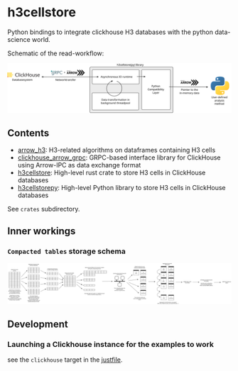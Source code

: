 # h3cellstore

Python bindings to integrate clickhouse H3 databases with the python data-science world.

Schematic of the read-workflow:

![](doc/img/h3cellstorepy-read.svg)

## Contents

- [arrow_h3](crates/arrow_h3/README.md): H3-related algorithms on dataframes containing H3 cells
- [clickhouse_arrow_grpc](crates/clickhouse_arrow_grpc/README.md): GRPC-based interface library for ClickHouse using Arrow-IPC as data exchange format
- [h3cellstore](crates/h3cellstore/README.md): High-level rust crate to store H3 cells in ClickHouse databases
- [h3cellstorepy](crates/h3cellstorepy/README.md): High-level Python library to store H3 cells in ClickHouse databases

See `crates` subdirectory.

## Inner workings

### `Compacted tables` storage schema

![](doc/img/storing-dataframes.svg)


## Development

### Launching a Clickhouse instance for the examples to work

see the `clickhouse` target in the [justfile](justfile).
